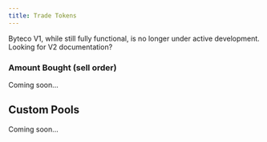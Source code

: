 ```yaml
---
title: Trade Tokens
---
```


<Info>
Byteco V1, while still fully functional, is no longer under active development. Looking for <Link to='/docs/v2/'>V2 documentation</Link>?
</Info>




### Amount Bought \(sell order\)



Coming soon...

## Custom Pools

Coming soon...
